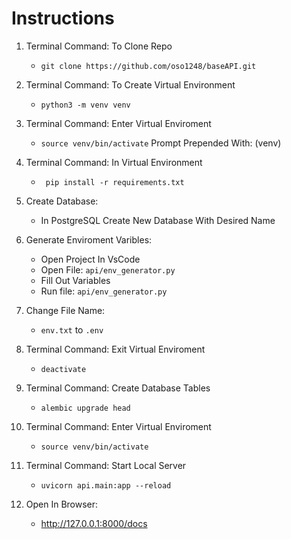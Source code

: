 # Instructions
1. Terminal Command: To Clone Repo
    -  ```git clone https://github.com/oso1248/baseAPI.git```

2. Terminal Command: To Create Virtual Environment
    -  ```python3 -m venv venv```

3. Terminal Command: Enter Virtual Enviroment
    -  ```source venv/bin/activate```   Prompt Prepended With: (venv)

4. Terminal Command: In Virtual Environment
    -  ``` pip install -r requirements.txt```

5. Create Database:
    -   In PostgreSQL Create New Database With Desired Name

6. Generate Enviroment Varibles:
    -   Open Project In VsCode
    -   Open File: `api/env_generator.py`
    -   Fill Out Variables
    -   Run file: `api/env_generator.py`

7. Change File Name:
    -   ```env.txt``` to ```.env```

8. Terminal Command: Exit Virtual Enviroment
    -   ```deactivate```

9. Terminal Command: Create Database Tables
    -   ```alembic upgrade head```

10. Terminal Command: Enter Virtual Enviroment
    -   ```source venv/bin/activate```

11. Terminal Command: Start Local Server
    -   ```uvicorn api.main:app --reload```

12. Open In Browser:
    -   http://127.0.0.1:8000/docs